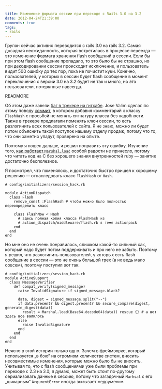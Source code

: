 ```yaml
---

title: Изменение формата сессии при переходе с Rails 3.0 на 3.2
date: 2012-04-24T21:39:00
comments: true
tags:
- rails
---
```


Групон сейчас активно переводится с rails 3.0 на rails 3.2. Самая досадная неожиданность, которая встретилась в процессе
переезда — это изменение формата хранения flash сообщений в сессии. Если бы при этом flash сообщение пропадало, то это
было бы не страшно, но при декодировании сессии происходит исключение, и пользователь видит 500 ошибку до тех пор, пока
не почистит куки. Конечно, пользователей, у которых в сессии будет flash сообщение в момент переключения с версии 3.0 на
3.2 будет не так и много, но это пользователи, потерянные навсегда.

READMORE

Об этом даже завели [баг в трекере на гитхабе](https://gist.github.com/rails/rails/issues/2509). Jose Valim сделал по
этому поводу [коммит](https://gist.github.com/rails/rails/commit/4cdc31c53ade876175a1bce411d983cae530517f), в котором
добавил комментарий к классу `FlashHash` с просьбой не менять сигнатуру класса без надобности. Также в трекере
предлагали поменять ключ сессии, то есть разлогинить всех пользователей с сайта. Я не знаю, можно ли будет потом
объяснить такой поступок нашему отделу продаж, потому что то, что они заметно упадут, проверено на опыте.

Поэтому я пошел дальше, и решил поправить эту ошибку. 
Изучение того, [как работает `Marshal.load`](https://github.com/ruby/ruby/blob/ruby_1_8_7/marshal.c) особой радости не принесло, потому что читать
код на C без хорошего знания внутренностей ruby — занятие достаточно бесполезное.

Я посмотрел, что поменялось, и достаточно быстро пришел к хорошему решению — отнаследовать класс `FlashHash` от `Hash`.

```
# config/initializers/session_hack.rb

module ActionDispatch
  class Flash
    remove_const :FlashHash # чтобы можно было полностью переопределить класс

    class FlashNow < Hash
      # здесь полная копия класса FlashHash из
      # action_dispatch/middleware/flash.rb в геме actionpack
    end
  end
end

```

Но мне оно не очень понравилось, слишком какой-то сильный хак, который надо будет потом поддерживать и про него не
забыть. Поэтому я решил, что разлогинить пользователей, у которых
есть flash сообщение в сессии — это не очень большой грех (а их ведь мало совсем), поэтому поступил вот так.

```
# config/initializers/session_hack.rb
module ActiveSupport
  class MessageVerifier
    def compat_verify(signed_message)
      raise InvalidSignature if signed_message.blank?

      data, digest = signed_message.split("--")
      if data.present? && digest.present? && secure_compare(digest, generate_digest(data))
        result = Marshal.load(Base64.decode64(data)) rescue {} # а вот здесь все валилось
      else
        raise InvalidSignature
      end
    end
  end
end

```

Неясно в этой истории только одно. Зачем в фреймворке, который используется „в бою“ на огромном количестве систем, вносить
несовместимые изменения, которые можно было бы не вносить. Учитывая то, что с flash сообщениями уже были проблемы при
переходе с 2.3 на 3.0, я думаю, может быть стоит по-другому сериализовать данные в сессию, потому что загадочный `Marhsal`
с его „шикарным“ `ArgumentError` иногда вызывает недоумение.
